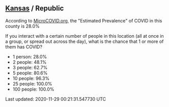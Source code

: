 
## [Kansas](/united-states/kansas) / Republic

According to [MicroCOVID.org](http://microcovid.org),
the "Estimated Prevalence" of COVID in this county is 28.0%

If you interact with a certain number of people in this location
(all at once in a group, or spread out across the day), what is the chance that
1 or more of them has COVID?

- 1 person: 28.0%
- 2 people: 48.1%
- 3 people: 62.7%
- 5 people: 80.6%
- 10 people: 96.3%
- 25 people: 100.0%
- 100 people: 100.0%

Last updated: 2020-11-29 00:21:31.547730 UTC
